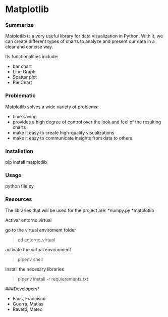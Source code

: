 # Matplotlib

### Summarize

Matplotlib is a very useful library for data visualization in Python. With it, we can create different types of charts to analyze and present our data in a clear and concise way.

Its functionalities include:

* bar chart
* Line Graph
* Scatter plot
* Pie Chart 

### Problematic
Matplotlib solves a wide variety of problems: 

* time saving 
* provides a high degree of control over the look and feel of the resulting charts
* make it easy to create high-quality visualizations
* make it easy to communicate insights from data to others.

### Installation


pip install matplotlib 


### Usage
python file.py


### Resources

The libraries that will be used for the project are:
*numpy.py
*matplotlib


Activar entorno virtual

go to the virtual enviroment folder
>cd entorno_virtual

activate the virtual environment
>pipenv shell

Install the necesary libraries
>pipenv install -r requierements.txt



###Developers*

* Faus, Francisco
* Guerra, Matias
* Ravetti, Mateo
